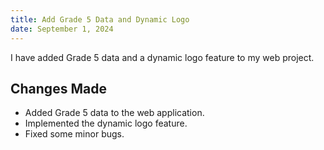 ```yaml
---
title: Add Grade 5 Data and Dynamic Logo
date: September 1, 2024
---
```


I have added Grade 5 data and a dynamic logo feature to my web project.

## Changes Made

-    Added Grade 5 data to the web application.
-    Implemented the dynamic logo feature.
-    Fixed some minor bugs.
